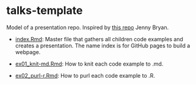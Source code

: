 talks-template
================

Model of a presentation repo. Inspired by [this repo](https://github.com/jennybc/row-oriented-workflows#readme) Jenny Bryan.

-   [index.Rmd](index.Rmd): Master file that gathers all children code examples and creates a presentation. The name index is for GitHub pages to build a webpage.

-   [ex01\_knit-md.Rmd](ex01_knit-md.md): How to knit each code example to .md.

-   [ex02\_purl-r.Rmd](ex02_purl-r.Rmd): How to purl each code example to .R.
